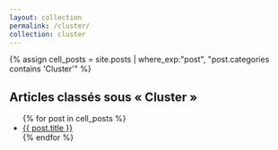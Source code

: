 ```yaml
---
layout: collection
permalink: /cluster/
collection: cluster
---
```



{% assign cell_posts = site.posts | where_exp:"post", "post.categories contains 'Cluster'" %}

<h2>Articles classés sous « Cluster »</h2>
<ul>
  {% for post in cell_posts %}
    <li>
      <a href="{{ site.baseurl }}">{{ post.title }}</a>
    </li>
  {% endfor %}
</ul>